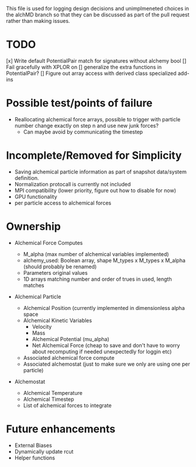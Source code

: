 This file is used for logging design decisions and unimplmeneted choices in the alchMD branch so that they can be discussed as part of the pull request rather than making issues.

# TODO
[x] Write default PotentialPair match for signatures without alchemy bool
[] Fail gracefully with XPLOR on
[] generalize the extra functions in PotentialPair?
[] Figure out array access with derived class specialized add-ins

# Possible test/points of failure
- Reallocating alchemical force arrays, possible to trigger with particle number change exactly on step n and use new junk forces?
    - Can maybe avoid by communicating the timestep 


# Incomplete/Removed for Simplicity
- Saving alchemical particle information as part of snapshot data/system definition.
- Normalization protocall is currently not included
- MPI compatibility (lower priority, figure out how to disable for now)
- GPU functionality
- per particle access to alchemical forces

# Ownership
- Alchemical Force Computes
    - M_alpha (max number of alchemical variables implemented)
    - alchemy_used: Boolean array, shape M_types x M_types x M_alpha (should probably be renamed)
    - Parameters original values
    - 1D arrays matching number and order of trues in used, length matches 

- Alchemical Particle
    - Alchemical Position (currently implemented in dimensionless alpha space
    - Alchemical Kinetic Variables
        - Velocity
        - Mass
        - Alchemical Potential (mu_alpha)
        - Net Alchemical Force (cheap to save and don't have to worry about recomputing if needed unexpectedly for loggin etc)
    - Associated alchemical force compute
    - Associated alchemostat (just to make sure we only are using one per particle)

- Alchemostat
    - Alchemical Temperature
    - Alchemical Timestep
    - List of alchemical forces to integrate

# Future enhancements
- External Biases
- Dynamically update rcut
- Helper functions 

